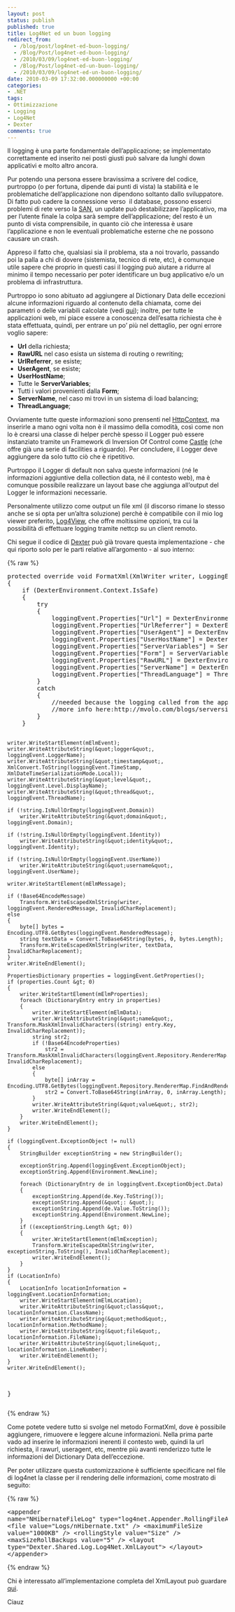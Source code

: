 ```yaml
---
layout: post
status: publish
published: true
title: Log4Net ed un buon logging
redirect_from: 
  - /blog/post/log4net-ed-buon-logging/
  - /Blog/Post/log4net-ed-buon-logging/
  - /2010/03/09/log4net-ed-buon-logging/
  - /Blog/Post/log4net-ed-un-buon-logging/
  - /2010/03/09/log4net-ed-un-buon-logging/
date: 2010-03-09 17:32:00.000000000 +00:00
categories:
- .NET
tags:
- Ottimizzazione
- Logging
- Log4Net
- Dexter
comments: true
---
```

<p>Il logging è una parte fondamentale dell’applicazione; se implementato correttamente ed inserito nei posti giusti può salvare da lunghi down applicativi e molto altro ancora.</p>  <p>Pur potendo una persona essere bravissima a scrivere del codice, purtroppo (o per fortuna, dipende dai punti di vista) la stabilità e le problematiche dell’applicazione non dipendono soltanto dallo sviluppatore. Di fatto può cadere la connessione verso&#160; il database, possono esserci problemi di rete verso la <a title="SAN (Storage area network)" href="http://en.wikipedia.org/wiki/Storage_area_network" rel="nofollow" target="_blank">SAN</a>, un update può destabilizzare l’applicativo, ma per l’utente finale la colpa sarà sempre dell’applicazione; del resto è un punto di vista comprensibile, in quanto ciò che interessa è usare l’applicazione e non le eventuali problematiche esterne che ne possono causare un crash.</p>  <p>Appreso il fatto che, qualsiasi sia il problema, sta a noi trovarlo, passando poi la palla a chi di dovere (sistemista, tecnico di rete, etc), è comunque utile sapere che proprio in questi casi il logging può aiutare a ridurre al minimo il tempo necessario per poter identificare un bug applicativo e/o un problema di infrastruttura.</p>  <p>Purtroppo io sono abituato ad aggiungere al Dictionary Data delle eccezioni alcune informazioni riguardo al contenuto della chiamata, come dei parametri o delle variabili calcolate (vedi <a title="ASP.NET HealthMonitoring e le informazioni aggiuntive delle eccezioni" href="http://tostring.it/blog/post/aspnet-healthmonitoring-e-le-informazioni-aggiuntive-delle-eccezioni" target="_blank">qui</a>); inoltre, per tutte le applicazioni web, mi piace essere a conoscenza dell’esatta richiesta che è stata effettuata, quindi, per entrare un po’ più nel dettaglio, per ogni errore voglio sapere:</p>  <ul>   <li><strong>Url</strong> della richiesta; </li>    <li><strong>RawURL</strong> nel caso esista un sistema di routing o rewriting; </li>    <li><strong>UrlReferrer</strong>, se esiste; </li>    <li><strong>UserAgent</strong>, se esiste; </li>    <li><strong>UserHostName</strong>; </li>    <li>Tutte le <strong>ServerVariables</strong>; </li>    <li>Tutti i valori provenienti dalla <strong>Form</strong>; </li>    <li><strong>ServerName</strong>, nel caso mi trovi in un sistema di load balancing; </li>    <li><strong>ThreadLanguage</strong>; </li> </ul>  <p>Ovviamente tutte queste informazioni sono prensenti nel <a title="HttpContext" href="http://msdn.microsoft.com/en-us/library/system.web.httpcontext.aspx" rel="nofollow" target="_blank">HttpContext</a>, ma inserirle a mano ogni volta non è il massimo della comodità, così come non lo è crearsi una classe di helper perchè spesso il Logger può essere instanziato tramite un Framework di Inversion Of Control come <a title="Catle Project" href="http://www.castleproject.org/" rel="nofollow" target="_blank">Castle</a> (che offre già una serie di facilities a riguardo). Per concludere, il Logger deve aggiungere da solo tutto ciò che è ripetitivo.</p>  <p>Purtroppo il Logger di default non salva queste informazioni (né le informazioni aggiuntive della collection data, né il contesto web), ma è comunque possibile realizzare un layout base che aggiunga all’output del Logger le informazioni necessarie.</p>  <p>Personalmente utilizzo come output un file xml (il discorso rimane lo stesso anche se si opta per un’altra soluzione) perchè è compatibile con il mio log viewer preferito, <a title="Log4View" href="http://www.log4view.com/" rel="nofollow" target="_blank">Log4View</a>, che offre moltissime opzioni, tra cui la possibilità di effettuare logging tramite nettcp su un client remoto.</p>  <p>Chi segue il codice di <a title="Dexter Blog Engine" href="http://dexterblogengine.codeplex.com/" rel="nofollow" target="_blank">Dexter</a> può già trovare questa implementazione - che qui riporto solo per le parti relative all’argomento - al suo interno:</p>  {% raw %}<pre class="brush: csharp; ruler: true;">protected override void FormatXml(XmlWriter writer, LoggingEvent loggingEvent)
{
    if (DexterEnvironment.Context.IsSafe)
    {
        try
        {
            loggingEvent.Properties[&quot;Url&quot;] = DexterEnvironment.Context.CurrentRequestUri;
            loggingEvent.Properties[&quot;UrlReferrer&quot;] = DexterEnvironment.Context.CurrentUrlReferrer;
            loggingEvent.Properties[&quot;UserAgent&quot;] = DexterEnvironment.Context.CurrentUserAgent;
            loggingEvent.Properties[&quot;UserHostName&quot;] = DexterEnvironment.Context.CurrentUserHostName;
            loggingEvent.Properties[&quot;ServerVariables&quot;] = ServerVariables(DexterEnvironment.Context.CurrentServerVariables);
            loggingEvent.Properties[&quot;Form&quot;] = ServerVariables(DexterEnvironment.Context.CurrentForm);
            loggingEvent.Properties[&quot;RawURL&quot;] = DexterEnvironment.Context.CurrentRawUrl;//ctx.Request.RawUrl;
            loggingEvent.Properties[&quot;ServerName&quot;] = DexterEnvironment.Context.CurrentServerMachineName;
            loggingEvent.Properties[&quot;ThreadLanguage&quot;] = Thread.CurrentThread.CurrentCulture.DisplayName;
        }
        catch
        {
            //needed because the logging called from the appliction start che throw a new exception
            //more info here:http://mvolo.com/blogs/serverside/archive/2007/11/10/Integrated-mode-Request-is-not-available-in-this-context-in-Application_5F00_Start.aspx
        }
    }

    writer.WriteStartElement(mElmEvent);
    writer.WriteAttributeString(&quot;logger&quot;, loggingEvent.LoggerName);
    writer.WriteAttributeString(&quot;timestamp&quot;, XmlConvert.ToString(loggingEvent.TimeStamp, XmlDateTimeSerializationMode.Local));
    writer.WriteAttributeString(&quot;level&quot;, loggingEvent.Level.DisplayName);
    writer.WriteAttributeString(&quot;thread&quot;, loggingEvent.ThreadName);
    
    if (!string.IsNullOrEmpty(loggingEvent.Domain))
        writer.WriteAttributeString(&quot;domain&quot;, loggingEvent.Domain);

    if (!string.IsNullOrEmpty(loggingEvent.Identity))
        writer.WriteAttributeString(&quot;identity&quot;, loggingEvent.Identity);

    if (!string.IsNullOrEmpty(loggingEvent.UserName))
        writer.WriteAttributeString(&quot;username&quot;, loggingEvent.UserName);

    writer.WriteStartElement(mElmMessage);

    if (!Base64EncodeMessage)
        Transform.WriteEscapedXmlString(writer, loggingEvent.RenderedMessage, InvalidCharReplacement);
    else
    {
        byte[] bytes = Encoding.UTF8.GetBytes(loggingEvent.RenderedMessage);
        string textData = Convert.ToBase64String(bytes, 0, bytes.Length);
        Transform.WriteEscapedXmlString(writer, textData, InvalidCharReplacement);
    }
    writer.WriteEndElement();
    
    PropertiesDictionary properties = loggingEvent.GetProperties();
    if (properties.Count &gt; 0)
    {
        writer.WriteStartElement(mElmProperties);
        foreach (DictionaryEntry entry in properties)
        {
            writer.WriteStartElement(mElmData);
            writer.WriteAttributeString(&quot;name&quot;, Transform.MaskXmlInvalidCharacters((string) entry.Key, InvalidCharReplacement));
            string str2;
            if (!Base64EncodeProperties)
                str2 = Transform.MaskXmlInvalidCharacters(loggingEvent.Repository.RendererMap.FindAndRender(entry.Value), InvalidCharReplacement);
            else
            {
                byte[] inArray = Encoding.UTF8.GetBytes(loggingEvent.Repository.RendererMap.FindAndRender(entry.Value));
                str2 = Convert.ToBase64String(inArray, 0, inArray.Length);
            }
            writer.WriteAttributeString(&quot;value&quot;, str2);
            writer.WriteEndElement();
        }
        writer.WriteEndElement();
    }
    
    if (loggingEvent.ExceptionObject != null)
    {
        StringBuilder exceptionString = new StringBuilder();

        exceptionString.Append(loggingEvent.ExceptionObject);
        exceptionString.Append(Environment.NewLine);

        foreach (DictionaryEntry de in loggingEvent.ExceptionObject.Data)
        {
            exceptionString.Append(de.Key.ToString());
            exceptionString.Append(&quot;: &quot;);
            exceptionString.Append(de.Value.ToString());
            exceptionString.Append(Environment.NewLine);
        }
        if ((exceptionString.Length &gt; 0))
        {
            writer.WriteStartElement(mElmException);
            Transform.WriteEscapedXmlString(writer, exceptionString.ToString(), InvalidCharReplacement);
            writer.WriteEndElement();
        }
    }
    if (LocationInfo)
    {
        LocationInfo locationInformation = loggingEvent.LocationInformation;
        writer.WriteStartElement(mElmLocation);
        writer.WriteAttributeString(&quot;class&quot;, locationInformation.ClassName);
        writer.WriteAttributeString(&quot;method&quot;, locationInformation.MethodName);
        writer.WriteAttributeString(&quot;file&quot;, locationInformation.FileName);
        writer.WriteAttributeString(&quot;line&quot;, locationInformation.LineNumber);
        writer.WriteEndElement();
    }
    writer.WriteEndElement();
}</pre>{% endraw %}

<p>Come potete vedere tutto si svolge nel metodo FormatXml, dove è possibile aggiungere, rimuovere e leggere alcune informazioni. Nella prima parte vado ad inserire le informazioni inerenti il contesto web, quindi la url richiesta, il rawurl, useragent, etc, mentre più avanti renderizzo tutte le informazioni del Dictionary Data dell’eccezione.</p>

<p>Per poter utilizzare questa customizzazione è sufficiente specificare nel file di log4net la classe per il rendering delle informazioni, come mostrato di seguito:</p>

{% raw %}<pre class="brush: xml; ruler: true;">&lt;appender name=&quot;NHibernateFileLog&quot; type=&quot;log4net.Appender.RollingFileAppender&quot;&gt;
    &lt;file value=&quot;Logs/nHibernate.txt&quot; /&gt;
    &lt;maximumFileSize value=&quot;1000KB&quot; /&gt;
    &lt;rollingStyle value=&quot;Size&quot; /&gt;
    &lt;maxSizeRollBackups value=&quot;5&quot; /&gt;
    &lt;layout type=&quot;Dexter.Shared.Log.Log4Net.XmlLayout&quot;&gt;
    &lt;/layout&gt;
&lt;/appender&gt;</pre>{% endraw %}

<p>Chi è interessato all’implementazione completa del XmlLayout può guardare <a title="XmlLayoutBase for extended log" href="http://dexterblogengine.codeplex.com/SourceControl/changeset/view/45891#634177" rel="nofollow" target="_blank">qui</a>.</p>

<p>Ciauz</p>
